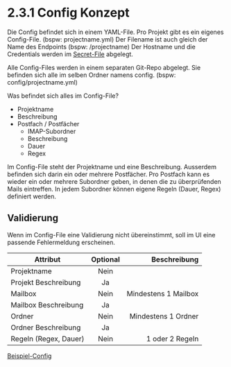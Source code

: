 # 2.3.1 Config Konzept

Die Config befindet sich in einem YAML-File.
Pro Projekt gibt es ein eigenes Config-File. (bspw: projectname.yml)
Der Filename ist auch gleich der Name des Endpoints (bspw: /projectname)
Der Hostname und die Credentials werden im [Secret-File](https://github.com/puzzle/mailbox-watcher/blob/master/doc/2_konzeption/2.3_config_konzept/2.3.3_secret_file_konzept.md) abgelegt.

Alle Config-Files werden in einem separaten Git-Repo abgelegt.
Sie befinden sich alle im selben Ordner namens config. (bspw: config/projectname.yml)

Was befindet sich alles im Config-File?
* Projektname
* Beschreibung
* Postfach / Postfächer
  * IMAP-Subordner
  * Beschreibung
  * Dauer
  * Regex

Im Config-File steht der Projektname und eine Beschreibung.
Ausserdem befinden sich darin ein oder mehrere Postfächer.
Pro Postfach kann es wieder ein oder mehrere Subordner geben,
in denen die zu überprüfenden Mails eintreffen.
In jedem Subordner können eigene Regeln (Dauer, Regex) definiert werden.

## Validierung

Wenn im Config-File eine Validierung nicht übereinstimmt, soll im UI eine passende Fehlermeldung erscheinen.

| Attribut      | Optional   | Beschreibung  |
| ------------- |:-------------:| -----:|
| Projektname | Nein | |
| Projekt Beschreibung | Ja | |
| Mailbox  | Nein | Mindestens 1 Mailbox |
| Mailbox Beschreibung | Ja | |
| Ordner | Nein | Mindestens 1 Ordner |
| Ordner Beschreibung | Ja | |
| Regeln (Regex, Dauer) | Nein | 1 oder 2 Regeln |

[Beispiel-Config](https://github.com/puzzle/mailbox-watcher/blob/master/doc/2_konzeption/2.3_config_konzept/projectname.yml)
